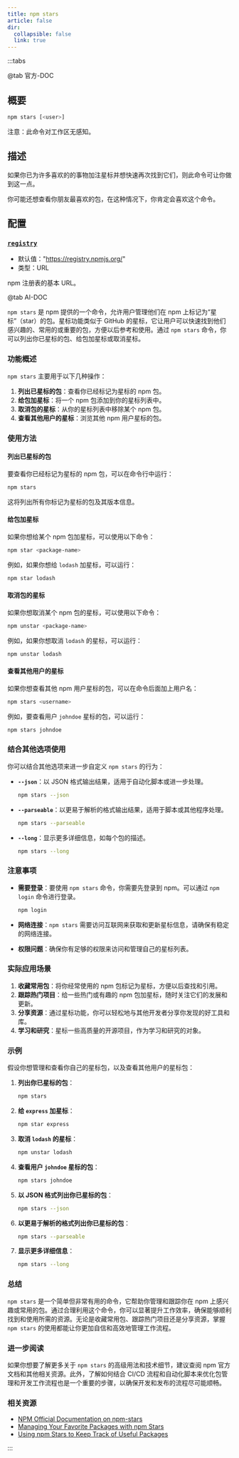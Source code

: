 ```yaml
---
title: npm stars
article: false
dir:
  collapsible: false
  link: true
---
```


:::tabs

@tab 官方-DOC

## 概要

```bash
npm stars [<user>]
```

注意：此命令对工作区无感知。

## 描述

如果你已为许多喜欢的的事物加注星标并想快速再次找到它们，则此命令可让你做到这一点。

你可能还想查看你朋友最喜欢的包，在这种情况下，你肯定会喜欢这个命令。

## 配置

### [`registry`](https://npm.nodejs.cn/cli/v11/commands/npm-stars#registry)

- 默认值："https://registry.npmjs.org/"
- 类型：URL

npm 注册表的基本 URL。

@tab AI-DOC

`npm stars` 是 npm 提供的一个命令，允许用户管理他们在 npm 上标记为“星标”（star）的包。星标功能类似于 GitHub 的星标，它让用户可以快速找到他们感兴趣的、常用的或重要的包，方便以后参考和使用。通过 `npm stars` 命令，你可以列出你已星标的包、给包加星标或取消星标。

### 功能概述

`npm stars` 主要用于以下几种操作：

1. **列出已星标的包**：查看你已经标记为星标的 npm 包。
2. **给包加星标**：将一个 npm 包添加到你的星标列表中。
3. **取消包的星标**：从你的星标列表中移除某个 npm 包。
4. **查看其他用户的星标**：浏览其他 npm 用户星标的包。

### 使用方法

#### 列出已星标的包

要查看你已经标记为星标的 npm 包，可以在命令行中运行：

```bash
npm stars
```

这将列出所有你标记为星标的包及其版本信息。

#### 给包加星标

如果你想给某个 npm 包加星标，可以使用以下命令：

```bash
npm star <package-name>
```

例如，如果你想给 `lodash` 加星标，可以运行：

```bash
npm star lodash
```

#### 取消包的星标

如果你想取消某个 npm 包的星标，可以使用以下命令：

```bash
npm unstar <package-name>
```

例如，如果你想取消 `lodash` 的星标，可以运行：

```bash
npm unstar lodash
```

#### 查看其他用户的星标

如果你想查看其他 npm 用户星标的包，可以在命令后面加上用户名：

```bash
npm stars <username>
```

例如，要查看用户 `johndoe` 星标的包，可以运行：

```bash
npm stars johndoe
```

### 结合其他选项使用

你可以结合其他选项来进一步自定义 `npm stars` 的行为：

- **`--json`**：以 JSON 格式输出结果，适用于自动化脚本或进一步处理。

  ```bash
  npm stars --json
  ```

- **`--parseable`**：以更易于解析的格式输出结果，适用于脚本或其他程序处理。

  ```bash
  npm stars --parseable
  ```

- **`--long`**：显示更多详细信息，如每个包的描述。

  ```bash
  npm stars --long
  ```

### 注意事项

- **需要登录**：要使用 `npm stars` 命令，你需要先登录到 npm。可以通过 `npm login` 命令进行登录。
  
  ```bash
  npm login
  ```

- **网络连接**：`npm stars` 需要访问互联网来获取和更新星标信息，请确保有稳定的网络连接。
- **权限问题**：确保你有足够的权限来访问和管理自己的星标列表。

### 实际应用场景

1. **收藏常用包**：将你经常使用的 npm 包标记为星标，方便以后查找和引用。
2. **跟踪热门项目**：给一些热门或有趣的 npm 包加星标，随时关注它们的发展和更新。
3. **分享资源**：通过星标功能，你可以轻松地与其他开发者分享你发现的好工具和库。
4. **学习和研究**：星标一些高质量的开源项目，作为学习和研究的对象。

### 示例

假设你想管理和查看你自己的星标包，以及查看其他用户的星标包：

1. **列出你已星标的包**：
   ```bash
   npm stars
   ```

2. **给 `express` 加星标**：
   ```bash
   npm star express
   ```

3. **取消 `lodash` 的星标**：
   ```bash
   npm unstar lodash
   ```

4. **查看用户 `johndoe` 星标的包**：
   ```bash
   npm stars johndoe
   ```

5. **以 JSON 格式列出你已星标的包**：
   ```bash
   npm stars --json
   ```

6. **以更易于解析的格式列出你已星标的包**：
   ```bash
   npm stars --parseable
   ```

7. **显示更多详细信息**：
   ```bash
   npm stars --long
   ```

### 总结

`npm stars` 是一个简单但非常有用的命令，它帮助你管理和跟踪你在 npm 上感兴趣或常用的包。通过合理利用这个命令，你可以显著提升工作效率，确保能够顺利找到和使用所需的资源。无论是收藏常用包、跟踪热门项目还是分享资源，掌握 `npm stars` 的使用都能让你更加自信和高效地管理工作流程。

### 进一步阅读

如果你想要了解更多关于 `npm stars` 的高级用法和技术细节，建议查阅 npm 官方文档和其他相关资源。此外，了解如何结合 CI/CD 流程和自动化脚本来优化包管理和开发工作流程也是一个重要的步骤，以确保开发和发布的流程尽可能顺畅。

### 相关资源

- [NPM Official Documentation on npm-stars](https://docs.npmjs.com/cli/v8/commands/npm-stars)
- [Managing Your Favorite Packages with npm Stars](https://blog.logrocket.com/managing-your-favorite-packages-with-npm-stars/)
- [Using npm Stars to Keep Track of Useful Packages](https://www.freecodecamp.org/news/using-npm-stars-to-keep-track-of-useful-packages/)

:::
